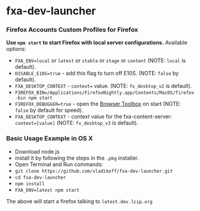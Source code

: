 # fxa-dev-launcher

### Firefox Accounts Custom Profiles for Firefox

**Use `npm start` to start Firefox with local server configurations.**
Available options:

* `FXA_ENV=local` or `latest` or `stable` or `stage` or `content` (NOTE: `local` is default).
* `DISABLE_E10S=true` - add this flag to turn off E10S. (NOTE: `false` by default).
* `FXA_DESKTOP_CONTEXT` - `context=` value. (NOTE: `fx_desktop_v2` is default).
* `FIREFOX_BIN=/Applications/FirefoxNightly.app/Contents/MacOS/firefox-bin npm start`
* `FIREFOX_DEBUGGER=true` - open the [Browser Toolbox](https://developer.mozilla.org/en-US/docs/Tools/Browser_Toolbox) on start (NOTE: `false` by default for speed).
* `FXA_DESKTOP_CONTEXT` - context value for the fxa-content-server: `context=[value]` (NOTE: `fx_desktop_v3` is default).
### Basic Usage Example in OS X

* Download node.js
* install it by following the steps in the `.pkg` installer.
* Open Terminal and Run commands:
* `git clone https://github.com/vladikoff/fxa-dev-launcher.git`
* `cd fxa-dev-launcher`
* `npm install`
* `FXA_ENV=latest npm start`

The above will start a firefox talking to `latest.dev.lcip.org`
